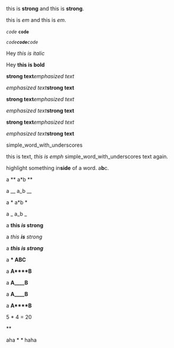 this is __strong__ and this is **strong**.

this is _em_ and this is *em*.

_`code`_ __`code`__

*`code`**`code`**`code`*

Hey *this is
italic*

Hey **this is
bold**

**strong text***emphasized text*

*emphasized text***strong text**

**strong text**_emphasized text_

*emphasized text*__strong text__

__strong text__*emphasized text*

_emphasized text_**strong text**

simple_word_with_underscores

this is text, _this is emph_ simple_word_with_underscores text again.

highlight something in**side** of a word. a**b**c.

a ** a\*b **

a __ a\_b __

a * a\*b *

a _ a\_b _

a **this *is* strong**

a *this **is** strong*

a ***this is strong***

a **\* ABC**

a **A****B**

a **A____B**

a __A____B__

a __A****B__

5 * 4 = 20

**

aha * * haha